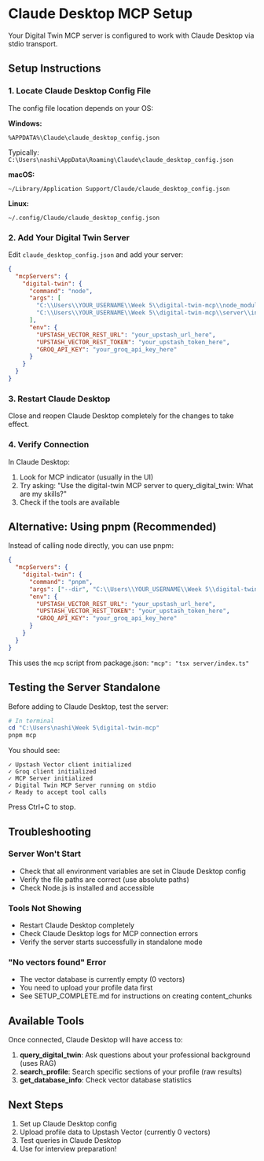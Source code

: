 # Claude Desktop MCP Setup

Your Digital Twin MCP server is configured to work with Claude Desktop via stdio transport.

## Setup Instructions

### 1. Locate Claude Desktop Config File

The config file location depends on your OS:

**Windows:**
```
%APPDATA%\Claude\claude_desktop_config.json
```
Typically: `C:\Users\nashi\AppData\Roaming\Claude\claude_desktop_config.json`

**macOS:**
```
~/Library/Application Support/Claude/claude_desktop_config.json
```

**Linux:**
```
~/.config/Claude/claude_desktop_config.json
```

### 2. Add Your Digital Twin Server

Edit `claude_desktop_config.json` and add your server:

```json
{
  "mcpServers": {
    "digital-twin": {
      "command": "node",
      "args": [
        "C:\\Users\\YOUR_USERNAME\\Week 5\\digital-twin-mcp\\node_modules\\.bin\\tsx",
        "C:\\Users\\YOUR_USERNAME\\Week 5\\digital-twin-mcp\\server\\index.ts"
      ],
      "env": {
        "UPSTASH_VECTOR_REST_URL": "your_upstash_url_here",
        "UPSTASH_VECTOR_REST_TOKEN": "your_upstash_token_here",
        "GROQ_API_KEY": "your_groq_api_key_here"
      }
    }
  }
}
```

### 3. Restart Claude Desktop

Close and reopen Claude Desktop completely for the changes to take effect.

### 4. Verify Connection

In Claude Desktop:
1. Look for MCP indicator (usually in the UI)
2. Try asking: "Use the digital-twin MCP server to query_digital_twin: What are my skills?"
3. Check if the tools are available

## Alternative: Using pnpm (Recommended)

Instead of calling node directly, you can use pnpm:

```json
{
  "mcpServers": {
    "digital-twin": {
      "command": "pnpm",
      "args": ["--dir", "C:\\Users\\YOUR_USERNAME\\Week 5\\digital-twin-mcp", "mcp"],
      "env": {
        "UPSTASH_VECTOR_REST_URL": "your_upstash_url_here",
        "UPSTASH_VECTOR_REST_TOKEN": "your_upstash_token_here",
        "GROQ_API_KEY": "your_groq_api_key_here"
      }
    }
  }
}
```

This uses the `mcp` script from package.json: `"mcp": "tsx server/index.ts"`

## Testing the Server Standalone

Before adding to Claude Desktop, test the server:

```powershell
# In terminal
cd "C:\Users\nashi\Week 5\digital-twin-mcp"
pnpm mcp
```

You should see:
```
✓ Upstash Vector client initialized
✓ Groq client initialized
✓ MCP Server initialized
✓ Digital Twin MCP Server running on stdio
✓ Ready to accept tool calls
```

Press Ctrl+C to stop.

## Troubleshooting

### Server Won't Start
- Check that all environment variables are set in Claude Desktop config
- Verify the file paths are correct (use absolute paths)
- Check Node.js is installed and accessible

### Tools Not Showing
- Restart Claude Desktop completely
- Check Claude Desktop logs for MCP connection errors
- Verify the server starts successfully in standalone mode

### "No vectors found" Error
- The vector database is currently empty (0 vectors)
- You need to upload your profile data first
- See SETUP_COMPLETE.md for instructions on creating content_chunks

## Available Tools

Once connected, Claude Desktop will have access to:

1. **query_digital_twin**: Ask questions about your professional background (uses RAG)
2. **search_profile**: Search specific sections of your profile (raw results)
3. **get_database_info**: Check vector database statistics

## Next Steps

1. Set up Claude Desktop config
2. Upload profile data to Upstash Vector (currently 0 vectors)
3. Test queries in Claude Desktop
4. Use for interview preparation!
